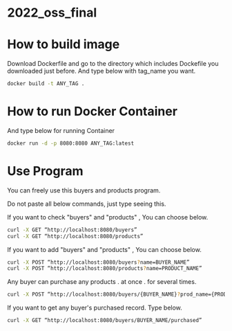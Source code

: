 # 2022_oss_final

# How to build image
Download Dockerfile and go to the directory which includes Dockefile you downloaded just before.
And type below with tag_name you want.
```bash
docker build -t ANY_TAG .
```

# How to run Docker Container
And type below for running Container
```bash
docker run -d -p 8080:8080 ANY_TAG:latest
```

# Use Program
You can freely use this buyers and products program.

Do not paste all below commands, just type seeing this.

If you want to check "buyers" and "products" , You can choose below.
 
```bash
curl -X GET “http://localhost:8080/buyers”
curl -X GET “http://localhost:8080/products”
```

If you want to add "buyers" and "products" , You can choose below.
```bash
curl -X POST “http://localhost:8080/buyers?name=BUYER_NAME”
curl -X POST “http://localhost:8080/products?name=PRODUCT_NAME”
```

Any buyer can purchase any products . at once . for several times.
```bash
curl -X POST “http://localhost:8080/buyers/{BUYER_NAME}?prod_name={PRODUCT_NAME}”
```

If you want to get any buyer's purchased record. Type below.
```bash
curl -X GET “http://localhost:8080/buyers/BUYER_NAME/purchased”
```

